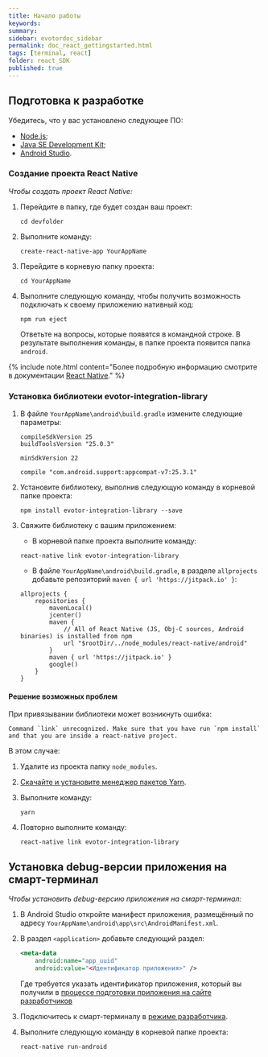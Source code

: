 ```yaml
---
title: Начало работы
keywords:
summary:
sidebar: evotordoc_sidebar
permalink: doc_react_gettingstarted.html
tags: [terminal, react]
folder: react_SDK
published: true
---
```


## Подготовка к разработке

<!-- Представленная информация актуальна для ОС Wndows, Mac OS, Linux. -->

Убедитесь, что у вас установлено следующее ПО:

* [Node.js](https://nodejs.org/en/download/);
* [Java SE Development Kit](http://www.oracle.com/technetwork/java/javase/downloads/jdk8-downloads-2133151.html);
* [Android Studio](https://developer.android.com/studio/install.html).

### Создание проекта React Native

*Чтобы создать проект React Native:*

1. Перейдите в папку, где будет создан ваш проект:

   ```
   cd devfolder
   ```

2. Выполните команду:

   ```
   create-react-native-app YourAppName
   ```

3. Перейдите в корневую папку проекта:

   ```
   cd YourAppName
   ```

4. Выполните следующую команду, чтобы получить возможность подключать к своему приложению нативный код:

   ```
   npm run eject
   ```

   Ответьте на вопросы, которые появятся в командной строке. В результате выполнения команды, в папке проекта появится папка `android`.

{% include note.html content="Более подробную информацию смотрите в документации [React Native](https://facebook.github.io/react-native/docs/getting-started.html)." %}

### Установка библиотеки evotor-integration-library

<!-- Мы подготовили библиотеку evotor-integration-library, чтобы ваше React Native приложение могло взаимодействовать с Java API смарт-терминала. -->

1. В файле `YourAppName\android\build.gradle` измените следующие параметры:

   ```
   compileSdkVersion 25
   buildToolsVersion "25.0.3"
   ```

   ```
   minSdkVersion 22
   ```

   ```
   compile "com.android.support:appcompat-v7:25.3.1"
   ```
2. Установите библиотеку, выполнив следующую команду в корневой папке проекта:

   ```
   npm install evotor-integration-library --save
   ```

3. Свяжите библиотеку с вашим приложением:

   * В корневой папке проекта выполните команду:

   ```
   react-native link evotor-integration-library
   ```

   * В файле `YourAppName\android\build.gradle`, в разделе `allprojects` добавьте репозиторий `maven { url 'https://jitpack.io' }`:

   ```
   allprojects {
       repositories {
           mavenLocal()
           jcenter()
           maven {
               // All of React Native (JS, Obj-C sources, Android binaries) is installed from npm
               url "$rootDir/../node_modules/react-native/android"
           }
           maven { url 'https://jitpack.io' }
           google()
       }
   }
   ```

#### Решение возможных проблем

При привязывании библиотеки может возникнуть ошибка:

   ```
   Command `link` unrecognized. Make sure that you have run `npm install` and that you are inside a react-native project.
   ```

В этом случае:

1. Удалите из проекта папку `node_modules`.
2. [Скачайте и установите менеджер пакетов Yarn](https://yarnpkg.com/lang/en/docs/install/).
2. Выполните команду:

   ```
   yarn
   ```

3. Повторно выполните команду:

   ```
   react-native link evotor-integration-library
   ```

## Установка debug-версии приложения на смарт-терминал

*Чтобы установить debug-версию приложения на смарт-терминал:*

1. В Android Studio откройте манифест приложения, размещённый по адресу `YourAppName\android\app\src\AndroidManifest.xml`.

2. В раздел `<application>` добавьте следующий раздел:

   ```xml
   <meta-data
       android:name="app_uuid"
       android:value="<Идентификатор приложения>" />
   ```
   Где требуется указать идентификатор приложения, который вы получили в [процессе подготовки приложения на сайте разработчиков](./doc_java_app_tutorial.html#devSiteSettingUp)

3. Подключитесь к смарт-терминалу в [режиме разработчика](./doc_app_developer_mode.html).

4. Выполните следующую команду в корневой папке проекта:

   ```
   react-native run-android
   ```

   <!-- Попробуйте удалить приложение с терминала **Настройки** > **Память устройства** > **YourAppName** > **Удалить** -->
